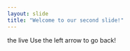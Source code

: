 ```yaml
---
layout: slide
title: "Welcome to our second slide!"
---
```

the  live
Use the left arrow to go back!

